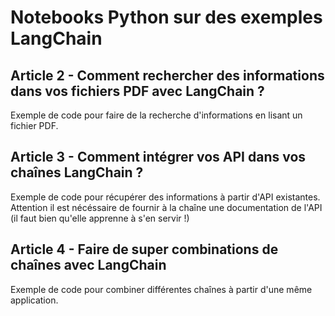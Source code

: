 # Notebooks Python sur des exemples LangChain
## Article 2 - Comment rechercher des informations dans vos fichiers PDF avec LangChain ?
Exemple de code pour faire de la recherche d'informations en lisant un fichier PDF.

## Article 3 - Comment intégrer vos API dans vos chaînes LangChain ?
Exemple de code pour récupérer des informations à partir d'API existantes.
Attention il est nécéssaire de fournir à la chaîne une documentation de l'API (il faut bien qu'elle apprenne à s'en servir !)

## Article 4 - Faire de super combinations de chaînes avec LangChain
Exemple de code pour combiner différentes chaînes à partir d'une même application.

